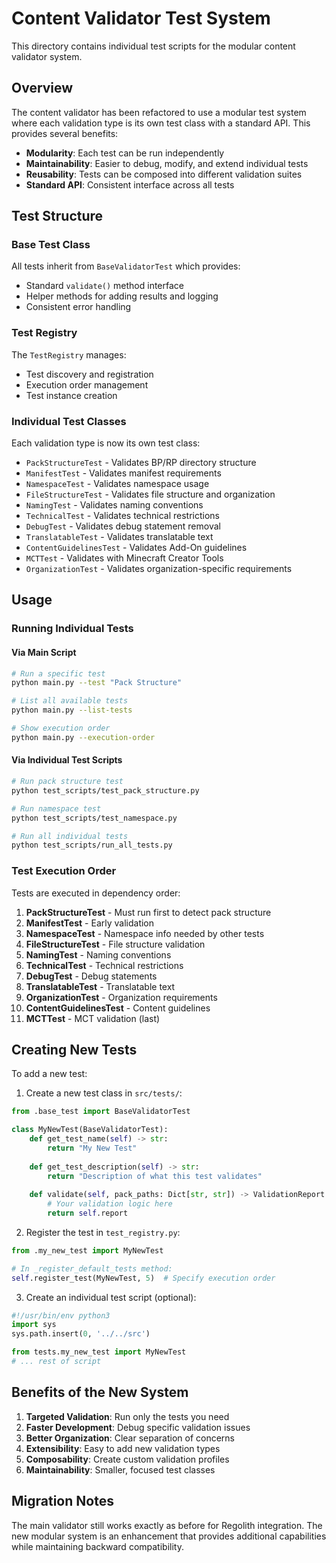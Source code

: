 # Content Validator Test System

This directory contains individual test scripts for the modular content validator system.

## Overview

The content validator has been refactored to use a modular test system where each validation type is its own test class with a standard API. This provides several benefits:

- **Modularity**: Each test can be run independently
- **Maintainability**: Easier to debug, modify, and extend individual tests
- **Reusability**: Tests can be composed into different validation suites
- **Standard API**: Consistent interface across all tests

## Test Structure

### Base Test Class
All tests inherit from `BaseValidatorTest` which provides:
- Standard `validate()` method interface
- Helper methods for adding results and logging
- Consistent error handling

### Test Registry
The `TestRegistry` manages:
- Test discovery and registration
- Execution order management
- Test instance creation

### Individual Test Classes
Each validation type is now its own test class:
- `PackStructureTest` - Validates BP/RP directory structure
- `ManifestTest` - Validates manifest requirements
- `NamespaceTest` - Validates namespace usage
- `FileStructureTest` - Validates file structure and organization
- `NamingTest` - Validates naming conventions
- `TechnicalTest` - Validates technical restrictions
- `DebugTest` - Validates debug statement removal
- `TranslatableTest` - Validates translatable text
- `ContentGuidelinesTest` - Validates Add-On guidelines
- `MCTTest` - Validates with Minecraft Creator Tools
- `OrganizationTest` - Validates organization-specific requirements

## Usage

### Running Individual Tests

#### Via Main Script
```bash
# Run a specific test
python main.py --test "Pack Structure"

# List all available tests
python main.py --list-tests

# Show execution order
python main.py --execution-order
```

#### Via Individual Test Scripts
```bash
# Run pack structure test
python test_scripts/test_pack_structure.py

# Run namespace test
python test_scripts/test_namespace.py

# Run all individual tests
python test_scripts/run_all_tests.py
```

### Test Execution Order

Tests are executed in dependency order:
1. **PackStructureTest** - Must run first to detect pack structure
2. **ManifestTest** - Early validation
3. **NamespaceTest** - Namespace info needed by other tests
4. **FileStructureTest** - File structure validation
5. **NamingTest** - Naming conventions
6. **TechnicalTest** - Technical restrictions
7. **DebugTest** - Debug statements
8. **TranslatableTest** - Translatable text
9. **OrganizationTest** - Organization requirements
10. **ContentGuidelinesTest** - Content guidelines
11. **MCTTest** - MCT validation (last)

## Creating New Tests

To add a new test:

1. Create a new test class in `src/tests/`:
```python
from .base_test import BaseValidatorTest

class MyNewTest(BaseValidatorTest):
    def get_test_name(self) -> str:
        return "My New Test"
    
    def get_test_description(self) -> str:
        return "Description of what this test validates"
    
    def validate(self, pack_paths: Dict[str, str]) -> ValidationReport:
        # Your validation logic here
        return self.report
```

2. Register the test in `test_registry.py`:
```python
from .my_new_test import MyNewTest

# In _register_default_tests method:
self.register_test(MyNewTest, 5)  # Specify execution order
```

3. Create an individual test script (optional):
```python
#!/usr/bin/env python3
import sys
sys.path.insert(0, '../../src')

from tests.my_new_test import MyNewTest
# ... rest of script
```

## Benefits of the New System

1. **Targeted Validation**: Run only the tests you need
2. **Faster Development**: Debug specific validation issues
3. **Better Organization**: Clear separation of concerns
4. **Extensibility**: Easy to add new validation types
5. **Composability**: Create custom validation profiles
6. **Maintainability**: Smaller, focused test classes

## Migration Notes

The main validator still works exactly as before for Regolith integration. The new modular system is an enhancement that provides additional capabilities while maintaining backward compatibility.
